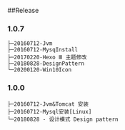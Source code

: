 ##Release

### 1.0.7
```shell script
├─20160712-Jvm
├─20160712-MysqInstall
├─20170220-Hexo Ⅲ 主题修改
├─20180828-DesignPattern
└─20200120-Win10Icon
```

### 1.0.0
```shell script
├─20160712-Jvm&Tomcat 安装
├─20160712-Mysql安装[Linux]
└─20180828 - 设计模式 Design pattern
```
